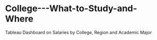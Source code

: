 # College---What-to-Study-and-Where
Tableau Dashboard on Salaries by College, Region and Academic Major
